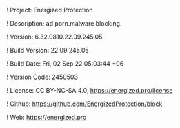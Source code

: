 ! Project: Energized Protection

! Description: ad.porn.malware blocking.

! Version: 6.32.0810.22.09.245.05

! Build Version: 22.09.245.05

! Build Date: Fri, 02 Sep 22 05:03:44 +06

! Version Code: 2450503

! License: CC BY-NC-SA 4.0, https://energized.pro/license

! Github: https://github.com/EnergizedProtection/block

! Web: https://energized.pro
